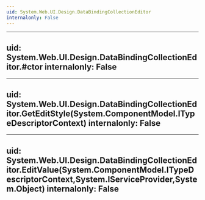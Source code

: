 ```yaml
---
uid: System.Web.UI.Design.DataBindingCollectionEditor
internalonly: False
---
```


---
uid: System.Web.UI.Design.DataBindingCollectionEditor.#ctor
internalonly: False
---

---
uid: System.Web.UI.Design.DataBindingCollectionEditor.GetEditStyle(System.ComponentModel.ITypeDescriptorContext)
internalonly: False
---

---
uid: System.Web.UI.Design.DataBindingCollectionEditor.EditValue(System.ComponentModel.ITypeDescriptorContext,System.IServiceProvider,System.Object)
internalonly: False
---
